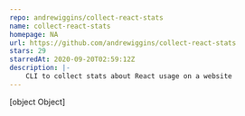 ```yaml
---
repo: andrewiggins/collect-react-stats
name: collect-react-stats
homepage: NA
url: https://github.com/andrewiggins/collect-react-stats
stars: 29
starredAt: 2020-09-20T02:59:12Z
description: |-
    CLI to collect stats about React usage on a website
---
```


[object Object]
